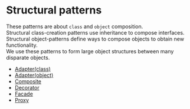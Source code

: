 # Structural patterns

These patterns are about `class` and `object` composition.  
Structural class-creation patterns use inheritance to compose interfaces.  
Structural object-patterns define ways to compose objects to obtain new functionality.  
We use these patterns to form large object structures between many disparate objects.

* [Adapter(class)](class/adapter/README.md)
* [Adapter(object)](object/adapter/README.md)
* [Composite](object/composite/README.md)
* [Decorator](object/decorator/README.md)
* [Facade](object/facade/README.md)
* [Proxy](object/proxy/README.md)
